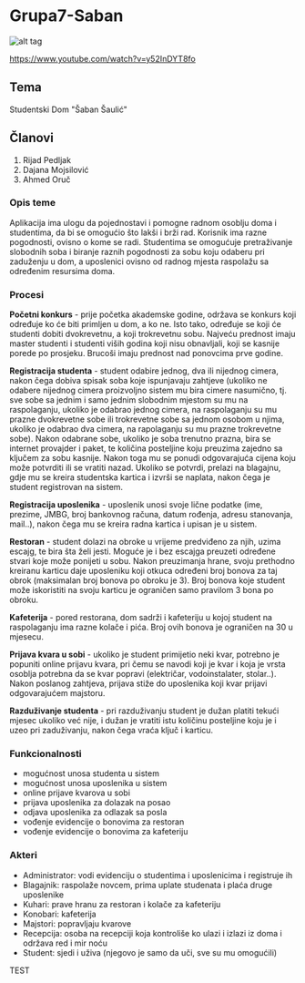 ﻿# Grupa7-Saban

![alt tag]( https://thumbs.gfycat.com/FriendlyBossyKillerwhale-size_restricted.gif)

https://www.youtube.com/watch?v=y52InDYT8fo

## Tema
Studentski Dom "Šaban Šaulić"

## Članovi
1. Rijad Pedljak
2. Dajana Mojsilović
3. Ahmed Oruč


### **Opis teme**

Aplikacija ima ulogu da pojednostavi i pomogne radnom osoblju doma i studentima, da bi se omogućio što lakši i brži rad. Korisnik ima razne
pogodnosti, ovisno o kome se radi. Studentima se omogućuje pretraživanje slobodnih soba i biranje raznih pogodnosti za sobu koju odaberu pri 
zaduženju u dom, a uposlenici ovisno od radnog mjesta raspolažu sa određenim resursima doma. 


### **Procesi**

**Početni konkurs** - prije početka akademske godine, održava se konkurs koji određuje ko će biti primljen u dom, a ko ne. Isto tako, određuje se
koji će studenti dobiti dvokrevetnu, a koji trokrevetnu sobu. Najveću prednost imaju master studenti i studenti viših godina koji nisu 
obnavljali, koji se kasnije porede po prosjeku. Brucoši imaju prednost nad ponovcima prve godine. 

**Registracija studenta** - student odabire jednog, dva ili nijednog cimera, nakon čega dobiva spisak soba koje ispunjavaju zahtjeve (ukoliko
ne odabere nijednog cimera proizvoljno sistem mu bira cimere nasumično, tj. sve sobe sa jednim i samo jednim slobodnim mjestom su mu na 
raspolaganju, ukoliko je odabrao jednog cimera, na raspolaganju su mu prazne dvokrevetne sobe ili trokrevetne sobe sa jednom osobom u njima, 
ukoliko je odabrao dva cimera, na rapolaganju su mu prazne trokrevetne sobe). Nakon odabrane sobe, ukoliko je soba trenutno prazna, bira se
internet provajder i paket, te količina posteljine koju preuzima zajedno sa ključem za sobu kasnije. Nakon toga mu se ponudi odgovarajuća cijena
koju može potvrditi ili se vratiti nazad. Ukoliko se potvrdi, prelazi na blagajnu, gdje mu se kreira studentska kartica i izvrši se naplata, 
nakon čega je student registrovan na sistem.

**Registracija uposlenika** - uposlenik unosi svoje lične podatke (ime, prezime, JMBG, broj bankovnog računa, datum rođenja, adresu stanovanja,
mail..), nakon čega mu se kreira radna kartica i upisan je u sistem.

**Restoran** - student dolazi na obroke u vrijeme predviđeno za njih, uzima escajg, te bira šta želi jesti. Moguće je i bez escajga
preuzeti određene stvari koje može ponijeti u sobu. Nakon preuzimanja hrane, svoju prethodno kreiranu karticu daje uposleniku koji otkuca
određeni broj bonova za taj obrok (maksimalan broj bonova po obroku je 3). Broj bonova koje student može iskoristiti na svoju karticu je 
ograničen samo pravilom 3 bona po obroku.

**Kafeterija** - pored restorana, dom sadrži i kafeteriju u kojoj student na raspolaganju ima razne kolače i pića. Broj ovih bonova je ograničen na
30 u mjesecu. 

**Prijava kvara u sobi** - ukoliko je student primijetio neki kvar, potrebno je popuniti online prijavu kvara, pri čemu se navodi koji je kvar i
koja je vrsta osoblja potrebna da se kvar popravi (električar, vodoinstalater, stolar..). Nakon poslanog zahtjeva, prijava stiže do uposlenika
koji kvar prijavi odgovarajućem majstoru.

**Razduživanje studenta** - pri razduživanju student je dužan platiti tekući mjesec ukoliko već nije, i dužan je vratiti istu količinu posteljine
koju je i uzeo pri zaduživanju, nakon čega vraća ključ i karticu.


### **Funkcionalnosti**

* mogućnost unosa studenta u sistem
* mogućnost unosa uposlenika u sistem
* online prijave kvarova u sobi
* prijava uposlenika za dolazak na posao
* odjava uposlenika za odlazak sa posla
* vođenje evidencije o bonovima za restoran
* vođenje evidencije o bonovima za kafeteriju


### **Akteri**

- Administrator: vodi evidenciju o studentima i uposlenicima i registruje ih
- Blagajnik: raspolaže novcem, prima uplate studenata i plaća druge uposlenike
- Kuhari: prave hranu za restoran i kolače za kafeteriju
- Konobari: kafeterija
- Majstori: popravljaju kvarove
- Recepcija: osoba na recepciji koja kontroliše ko ulazi i izlazi iz doma i održava red i mir noću
- Student: sjedi i uživa (njegovo je samo da uči, sve su mu omogućili)

TEST


 
